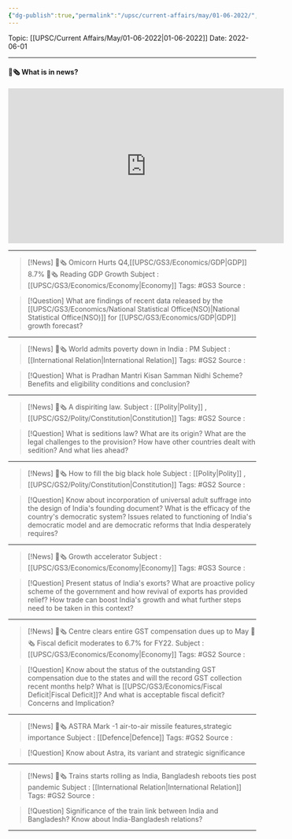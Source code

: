 ```yaml
---
{"dg-publish":true,"permalink":"/upsc/current-affairs/may/01-06-2022/","dgHomeLink":true,"dgPassFrontmatter":false}
---
```



Topic: [[UPSC/Current Affairs/May/01-06-2022|01-06-2022]]
Date: 2022-06-01

----
#### 📰🗞️ What is in news? 
 <iframe width="560" height="315" src="https://www.youtube-nocookie.com/embed/videoseries?list=PL1sgm5x8M9FBddLMD9ZAEEYl6HoSAbej1" title="YouTube video player" frameborder="0" allow="accelerometer; autoplay; clipboard-write; encrypted-media; gyroscope; picture-in-picture" allowfullscreen></iframe>

----
>[!News] 📰🗞️ Omicorn Hurts Q4,[[UPSC/GS3/Economics/GDP|GDP]] 8.7%  📰🗞️ Reading GDP Growth
>Subject : [[UPSC/GS3/Economics/Economy|Economy]]
>Tags: #GS3
>Source : 

>[!Question] What are findings of recent data released by the [[UPSC/GS3/Economics/National Statistical Office(NSO)|National Statistical Office(NSO)]] for [[UPSC/GS3/Economics/GDP|GDP]] growth forecast?  
>

---
>[!News] 📰🗞️ World admits poverty down in India : PM
>Subject : [[International Relation|International Relation]] 
>Tags: #GS2 
>Source : 

>[!Question] What is Pradhan Mantri Kisan Samman Nidhi Scheme? Benefits and eligibility conditions and conclusion?
>


----
>[!News] 📰🗞️ A dispiriting law. 
>Subject : [[Polity|Polity]] , [[UPSC/GS2/Polity/Constitution|Constitution]]
>Tags: #GS2 
>Source : 

>[!Question] What is seditions law? What are its origin? What are the legal challenges to the provision? How have other countries dealt with sedition? And what lies ahead? 



----
>[!News] 📰🗞️ How to fill the big black hole
>Subject : [[Polity|Polity]] , [[UPSC/GS2/Polity/Constitution|Constitution]]
>Tags: #GS2 
>Source : 

>[!Question] Know about incorporation of universal adult suffrage into the design of India's founding document?
>What is the efficacy of the country's democratic system? 
>Issues related to functioning of India's democratic model and are democratic reforms that India desperately requires? 


 

---
>[!News] 📰🗞️ Growth accelerator
>Subject : [[UPSC/GS3/Economics/Economy|Economy]]
>Tags: #GS3 
>Source : 

>[!Question] Present status of India's exorts?
>What are proactive policy scheme of the government and how revival of exports has provided relief?
>How trade can boost India's growth and what further steps need to be taken in this context? 

---
>[!News] 📰🗞️ Centre clears entire GST compensation dues up to May 📰🗞️ Fiscal deficit moderates to 6.7% for FY22.
>Subject : [[UPSC/GS3/Economics/Economy|Economy]]
>Tags: #GS2 
>Source : 

>[!Question] Know about the status of the outstanding GST compensation due to the states and will the record GST collection recent months help? 
>What is [[UPSC/GS3/Economics/Fiscal Deficit|Fiscal Deficit]]?
>And what is acceptable fiscal deficit? 
>Concerns and Implication? 
>



---
>[!News] 📰🗞️  ASTRA Mark -1 air-to-air missile features,strategic importance
>Subject : [[Defence|Defence]]
>Tags: #GS2 
>Source : 

>[!Question] Know about Astra, its variant and strategic significance


----
>[!News] 📰🗞️ Trains starts rolling as India, Bangladesh reboots ties post pandemic
>Subject : [[International Relation|International Relation]]
>Tags: #GS2 
>Source :

>[!Question] Significance of the train link between India and Bangladesh? Know about India-Bangladesh relations?




---

